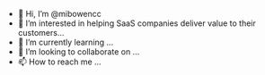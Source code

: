 - 👋 Hi, I’m @mibowencc
- 👀 I’m interested in helping SaaS companies deliver value to their customers...
- 🌱 I’m currently learning ...
- 💞️ I’m looking to collaborate on ...
- 📫 How to reach me ...

<!---
mibowencc/mibowencc is a ✨ special ✨ repository because its `README.md` (this file) appears on your GitHub profile.
You can click the Preview link to take a look at your changes.
--->
